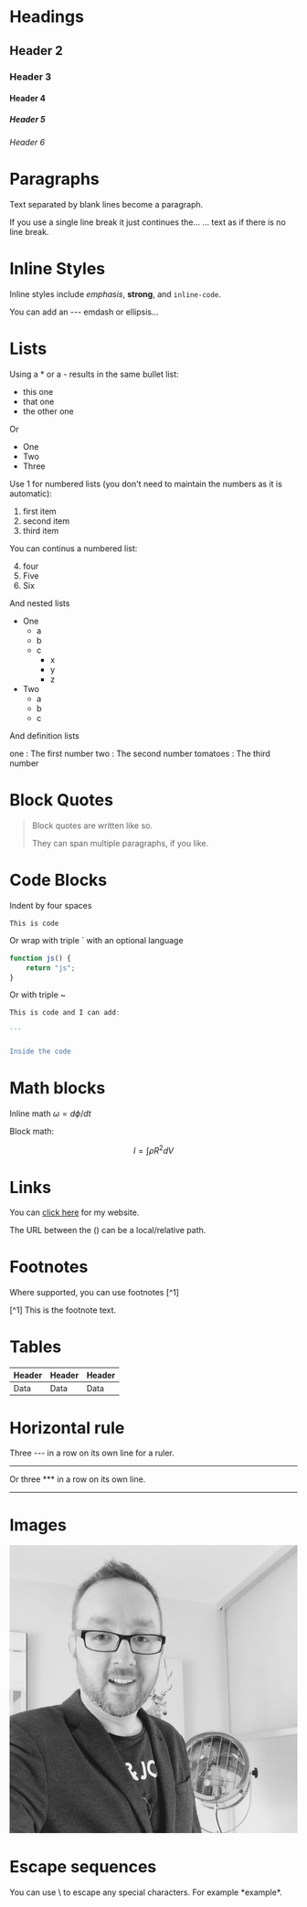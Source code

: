 # Headings

## Header 2

### Header 3

#### Header 4

##### Header 5

###### Header 6

# Paragraphs

Text separated by blank lines become a paragraph.

If you use a single line break it just continues the...
... text as if there is no line break.

# Inline Styles

Inline styles include *emphasis*, **strong**, and `inline-code`.

You can add an --- emdash or ellipsis...

# Lists

Using a * or a - results in the same bullet list:

  * this one
  * that one
  * the other one

Or

- One
- Two
- Three

Use 1 for numbered lists (you don't need to maintain the numbers as it is automatic):

 1. first item
 1. second item
 1. third item

You can continus a numbered list:

4. four
4. Five
4. Six

And nested lists

- One
  - a
  - b
  - c
    - x
    - y
    - z
- Two
  - a
  - b
  - c

And definition lists

one
  : The first number
two
  : The second number
tomatoes
  : The third number

# Block Quotes

> Block quotes are written like so.
>
> They can span multiple paragraphs,
> if you like.

# Code Blocks

Indent by four spaces

    This is code

Or wrap with triple ` with an optional language

```js
function js() {
    return "js";
}
```

Or with triple ~

~~~js
This is code and I can add:

```

Inside the code
~~~

# Math blocks

Inline math $\omega = d\phi / dt$

Block math:

$$I = \int \rho R^{2} dV$$

# Links

You can [click here](https://www.stevefenton.co.uk/) for my website.

The URL between the () can be a local/relative path.

# Footnotes

Where supported, you can use footnotes [^1]

[^1] This is the footnote text.


# Tables

| Header | Header | Header |
|--------|--------|--------|
| Data   | Data   | Data   |


# Horizontal rule

Three --- in a row on its own line for a ruler.

---

Or three *** in a row on its own line.

***

# Images

![Steve](steve-sq.jpg "It's Steve")

# Escape sequences

You can use \ to escape any special characters. For example \*example\*.